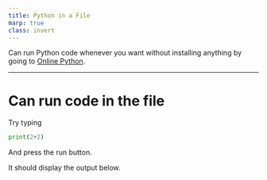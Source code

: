 ```yaml
---
title: Python in a File
marp: true
class: invert
---
```




Can run Python code whenever you want without installing anything
by going to [Online Python](https://www.online-python.com).


---

# Can run code in the file

Try typing

```python
print(2+2)
```

And press the run button.

It should display the output below.